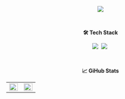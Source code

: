 <div align="center">
  <p>
    <a href="https://www.figma.com/board/JzXAlG10RDv9FQ88Yi3MrW/%EC%9D%B4%ED%98%9C%EC%9B%90-%EC%9D%B4%EB%A0%A5%EC%84%9C?node-id=92-1095&t=PFR1eE8SBUZE7NGV-1">
      <img src="https://capsule-render.vercel.app/api?type=soft&color=auto&height=100&section=header&text=✋🏻hello&fontSize=50&animation=blinking" />
    </a>
  </p>
  <br />
  <p><b>🛠 Tech Stack</b></p>
  <p>
    <img src="https://img.shields.io/badge/React-61DAFB?style=flat-square&logo=React&logoColor=white"/>&nbsp;
    <img src="https://img.shields.io/badge/TypeScript-3178C6?logo=TypeScript&logoColor=FFF&style=flat-square"/>&nbsp;
  </p>
  <br />
  <p><b>📈 GiHub Stats</b></p>
  <p>
    <table>
      <tr>
        <td align="top" width="50%">
        <img src="https://github-readme-stats.vercel.app/api?username=hwlee-study&count_private=true&show_icons=true&theme=buefy&hide_border=true" align="left" style="width: 100%" />
        </td>
        <td align="top" width="50%">
          <img src="https://github-readme-stats.vercel.app/api/top-langs/?username=hwlee-study&hide=jupyter%20notebook&layout=compact&hide_border=true" align="left" style="width: 100%" />
        </td>
      </tr>
    </table>
  </p>
</div>

